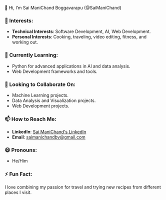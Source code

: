 



👋 Hi, I’m Sai ManiChand Boggavarapu (@SaiManiChand)



### 👀 Interests:
- **Technical Interests**: Software Development, AI, Web Development.  
- **Personal Interests**: Cooking, traveling, video editing, fitness, and working out.  



### 🌱 Currently Learning:
- Python for advanced applications in AI and data analysis.  
- Web Development frameworks and tools.  



### 💞️ Looking to Collaborate On:
- Machine Learning projects.  
- Data Analysis and Visualization projects.  
- Web Development projects.  



### 📫 How to Reach Me:
- **LinkedIn**: [Sai ManiChand's LinkedIn](https://www.linkedin.com/in/saimanichand/)  
- **Email**: saimanichandbv@gmail.com  



### 😄 Pronouns:
- He/Him  



### ⚡ Fun Fact:
I love combining my passion for travel and trying new recipes from different places I visit.


